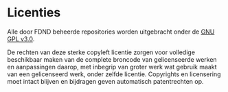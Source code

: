# Licenties
Alle door FDND beheerde repositories worden uitgebracht onder de [GNU GPL v3.0](https://choosealicense.com/licenses/gpl-3.0/).

De rechten van deze sterke copyleft licentie zorgen voor volledige beschikbaar maken van de complete broncode van gelicenseerde werken en aanpassingen daarop, met inbegrip van groter werk wat gebruik maakt van een gelicenseerd werk, onder zelfde licentie. Copyrights en licensering moet intact blijven en bijdragen geven automatisch patentrechten op.
